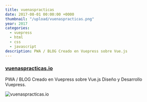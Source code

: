```yaml
---
title: vuenaspracticas
date: 2017-08-01 00:00:00 +0000
thumbnail: "/upload/vuenaspracticas.png"
year: 2017
categories:
  - vuepress
  - html
  - css
  - javascript
description: PWA / BLOG Creado en Vuepress sobre Vue.js
---
```


### [vuenaspracticas.io](https://vuenaspracticas.io/)

PWA / BLOG Creado en Vuepress sobre Vue.js
Diseño y Desarrollo Vuepress.

![vuenaspracticas.io](/upload/vuenaspracticas.png)
